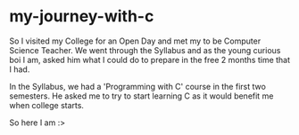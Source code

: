 # my-journey-with-c

So I visited my College for an Open Day and met my to be Computer Science Teacher. We went through the Syllabus and as the young curious boi I am, asked him what I could do to prepare in the free 2 months time that I had. 

In the Syllabus, we had a 'Programming with C' course in the first two semesters. He asked me to try to start learning C as it would benefit me when college starts.

So here I am :>